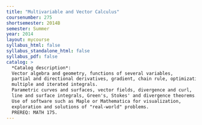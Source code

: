 ```yaml
---
title: "Multivariable and Vector Calculus"
coursenumber: 275
shortsemester: 2014B
semester: Summer
year: 2014
layout: mycourse
syllabus_html: false
syllabus_standalone_html: false
syllabus_pdf: false
catalog: >
  *Catalog description*:
  Vector algebra and geometry, functions of several variables,
  partial and directional derivatives, gradient, chain rule, optimization,
  multiple and iterated integrals.
  Parametric curves and surfaces, vector fields, divergence and curl,
  line and surface integrals, Green's, Stokes' and divergence theorems.
  Use of software such as Maple or Mathematica for visualization,
  exploration and solutions of "real-world" problems.
  PREREQ: MATH 175.
---
```

